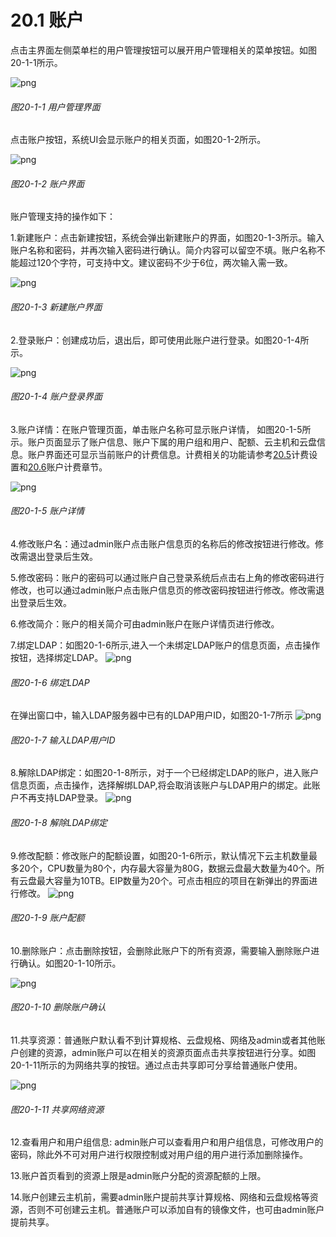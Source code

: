 # 20.1 账户

点击主界面左侧菜单栏的用户管理按钮可以展开用户管理相关的菜单按钮。如图20-1-1所示。

![png](../images/20-1-1.png "图20-1-1  用户管理界面")
###### 图20-1-1  用户管理界面

点击账户按钮，系统UI会显示账户的相关页面，如图20-1-2所示。

![png](../images/20-1-2.png "图20-1-2  账户界面")
###### 图20-1-2  账户界面

账户管理支持的操作如下：

1.新建账户：点击新建按钮，系统会弹出新建账户的界面，如图20-1-3所示。输入账户名称和密码，并再次输入密码进行确认。简介内容可以留空不填。账户名称不能超过120个字符，可支持中文。建议密码不少于6位，两次输入需一致。

![png](../images/20-1-3.png "图20-1-3  新建账户界面")
###### 图20-1-3  新建账户界面

2.登录账户：创建成功后，退出后，即可使用此账户进行登录。如图20-1-4所示。

![png](../images/20-1-4.png "图20-1-4 账户登录界面")
###### 图20-1-4 账户登录界面

3.账户详情：在账户管理页面，单击账户名称可显示账户详情， 如图20-1-5所示。账户页面显示了账户信息、账户下属的用户组和用户、配额、云主机和云盘信息。账户界面还可显示当前账户的计费信息。计费相关的功能请参考[20.5](/User-MN/billing-setting.md)计费设置和[20.6](/User-MN/billing-account.md)账户计费章节。

![png](../images/20-1-5.png "图20-1-5 账户详情")
###### 图20-1-5 账户详情

4.修改账户名：通过admin账户点击账户信息页的名称后的修改按钮进行修改。修改需退出登录后生效。

5.修改密码：账户的密码可以通过账户自己登录系统后点击右上角的修改密码进行修改，也可以通过admin账户点击账户信息页的修改密码按钮进行修改。修改需退出登录后生效。

6.修改简介：账户的相关简介可由admin账户在账户详情页进行修改。

7.绑定LDAP：如图20-1-6所示,进入一个未绑定LDAP账户的信息页面，点击操作按钮，选择绑定LDAP。
![png](../images/20-1-6.png "图20-1-6 绑定LDAP")
###### 图20-1-6 绑定LDAP

在弹出窗口中，输入LDAP服务器中已有的LDAP用户ID，如图20-1-7所示
![png](../images/20-1-7.png "图20-1-7 输入LDAP用户ID")
###### 图20-1-7 输入LDAP用户ID

8.解除LDAP绑定：如图20-1-8所示，对于一个已经绑定LDAP的账户，进入账户信息页面，点击操作，选择解绑LDAP,将会取消该账户与LDAP用户的绑定。此账户不再支持LDAP登录。
![png](../images/20-1-8.png "图20-1-8 解除LDAP绑定")
###### 图20-1-8 解除LDAP绑定

9.修改配额：修改账户的配额设置，如图20-1-6所示，默认情况下云主机数量最多20个，CPU数量为80个，内存最大容量为80G，数据云盘最大数量为40个。所有云盘最大容量为10TB。EIP数量为20个。可点击相应的项目在新弹出的界面进行修改。
![png](../images/20-1-9.png "图20-1-9 账户配额")
###### 图20-1-9 账户配额

10.删除账户：点击删除按钮，会删除此账户下的所有资源，需要输入删除账户进行确认。如图20-1-10所示。

![png](../images/20-1-10.png "图20-1-10 删除账户确认")
###### 图20-1-10 删除账户确认

11.共享资源：普通账户默认看不到计算规格、云盘规格、网络及admin或者其他账户创建的资源，admin账户可以在相关的资源页面点击共享按钮进行分享。如图20-1-11所示的为网络共享的按钮。通过点击共享即可分享给普通账户使用。

![png](../images/20-1-11.png "图20-1-11 共享网络资源")
###### 图20-1-11 共享网络资源

12.查看用户和用户组信息: admin账户可以查看用户和用户组信息，可修改用户的密码，除此外不可对用户进行权限控制或对用户组的用户进行添加删除操作。

13.账户首页看到的资源上限是admin账户分配的资源配额的上限。

14.账户创建云主机前，需要admin账户提前共享计算规格、网络和云盘规格等资源，否则不可创建云主机。普通账户可以添加自有的镜像文件，也可由admin账户提前共享。

